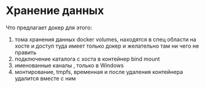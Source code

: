 # Хранение данных

Что предлагает докер для этого:
1. тома хранения данных docker volumes, находятся в спец области на хосте и доступ туда имеет 
   только докер и желательно там ни чего не править
2. подключение каталога с хоста в контейнер bind mount
3. именованные каналы , только в Windows
4. монтирование, tmpfs, временная и после удаления контейнера удалится вместе с ним
